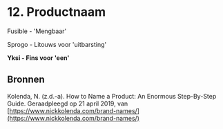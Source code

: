 # 12. Productnaam

Fusible - 'Mengbaar'

Sprogo - Litouws voor 'uitbarsting'

**Yksi - Fins voor 'een'**

## Bronnen

Kolenda, N. \(z.d.-a\). How to Name a Product: An Enormous Step-By-Step Guide. Geraadpleegd op 21 april 2019, van [https://www.nickkolenda.com/brand-names/](https://www.nickkolenda.com/brand-names/)



